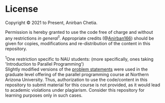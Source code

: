# License

Copyright © 2021 to Present, Anirban Chetia.

Permission is hereby granted to use the code free of charge and without any restrictions *in general*<sup>1</sup>. Appropriate credits (@[Anirban166](https://github.com/Anirban166)) should be given for copies, modifications and re-distribution of the content in this repository.

<sup>1</sup>One restriction specific to NAU students: (more specifically, ones taking 'Introduction to Parallel Programming') <br>
Slightly modified versions of the [problem statements](https://github.com/Anirban166/P-for-Parallel-Programming#problems) were used in the graduate level offering of the parallel programming course at Northern Arizona University. Thus, authorization to use the code/content in this repository to submit material for this course is not provided, as it would lead to academic violations under plagiarism. Consider this repository for learning purposes only in such cases.
